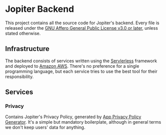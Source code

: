 # Jopiter Backend

This project contains all the source code for Jopiter's backend. Every file is released under the [GNU Affero General Public License v3.0 or later](LICENSE), unless stated otherwise.

## Infrastructure

The backend consists of services written using the [Servlerless](https://www.serverless.com/) framework and deployed to [Amazon AWS](https://aws.amazon.com/). There's no preference for a single programming language, but each service tries to use the best tool for their responsibility.

## Services

### Privacy

Contains Jopiter's Privacy Policy, generated by [App Privacy Policy Generator](https://app-privacy-policy-generator.firebaseapp.com/). It's a simple but mandatory boilerplate, although in general terms we don't keep users' data for anything.